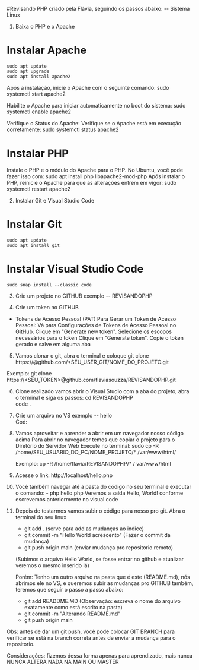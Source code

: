 #Revisando PHP criado pela Flávia, seguindo os passos abaixo:
-- Sistema Linux 

1. Baixa o PHP e o Apache

# Instalar Apache
	sudo apt update
	sudo apt upgrade
	sudo apt install apache2

Após a instalação, inicie o Apache com o seguinte comando:
	sudo systemctl start apache2

Habilite o Apache para iniciar automaticamente no boot do sistema:
	sudo systemctl enable apache2

Verifique o Status do Apache:
Verifique se o Apache está em execução corretamente:
	sudo systemctl status apache2

# Instalar PHP

Instale o PHP e o módulo do Apache para o PHP. No Ubuntu, você pode fazer isso com:
	sudo apt install php libapache2-mod-php
Após instalar o PHP, reinicie o Apache para que as alterações entrem em vigor:
	sudo systemctl restart apache2

2. Instalar Git e Visual Studio Code

# Instalar Git
	sudo apt update
	sudo apt install git

# Instalar Visual Studio Code
	sudo snap install --classic code

3. Crie um projeto no GITHUB exemplo -- REVISANDOPHP

4. Crie um token no GITHUB 
- Tokens de Acesso Pessoal (PAT)
Para Gerar um Token de Acesso Pessoal:
	Vá para Configurações de Tokens de Acesso Pessoal no GitHub.
	Clique em "Generate new token".
	Selecione os escopos necessários para o token
	Clique em "Generate token".
	Copie o token gerado e salve em alguma aba 

5. Vamos clonar o git, abra o terminal e coloque 
git clone https://<SEUTOKEN>@github.com/<SEU_USER_GIT/NOME_DO_PROJETO.git

Exemplo: git clone https://<SEU_TOKEN>@github.com/flaviasouzza/REVISANDOPHP.git

6. Clone realizado vamos abrir o Visual Studio com a aba do projeto, abra o terminal e siga os passos:
	cd REVISANDOPHP				
	code .
	
7. Crie um arquivo no VS exemplo -- hello  
	Cod:
	<?php
    echo "Hello, World!";
	?>

8. Vamos aproveitar e aprender a abrir em um navegador nosso código acima
	Para abrir no navegador temos que copiar o projeto para o Diretório do Servidor Web
	Execute no terminal: 
    sudo cp -R /home/SEU_USUARIO_DO_PC/NOME_PROJETO/* /var/www/html/

    Exemplo: cp -R /home/flavia/REVISANDOPHP/* / var/www/html 

9. Acesse o link: http://localhost/hello.php
	
10. Você também navegar até a pasta do código no seu terminal e executar o comando:
		- php hello.php
	Veremos a saída Hello, World! conforme escrevemos anteriormente no visual code

11. Depois de testarmos vamos subir o código para nosso pro git.
    Abra o terminal do seu linux

    - git add .  (serve para add as mudanças ao indice)
    - git commit -m "Hello World acrescento"  (Fazer o commit da mudança)
    - git push origin main (enviar mudança pro repositorio remoto)

    (Subimos o arquivo Hello World, se fosse entrar no github e atualizar veremos o mesmo inserido lá)

    Porém:
    Tenho um outro arquivo na pasta que é este (README.md), nós abrimos ele no VS, e queremos subir as mudanças pro GITHUB também, teremos que seguir o passo a passo abaixo:
    
    - git add READDME.MD (Observação: escreva o nome do arquivo exatamente como está escrito na pasta)
    - git commit -m "Alterando README.md"
    - git push origin main


Obs: antes de dar um git push, você pode colocar GIT BRANCH para verificar se está na branch correta antes de enviar a mudança para o repositorio.

Considerações: fizemos dessa forma apenas para aprendizado, mais nunca NUNCA ALTERA NADA NA MAIN OU MASTER